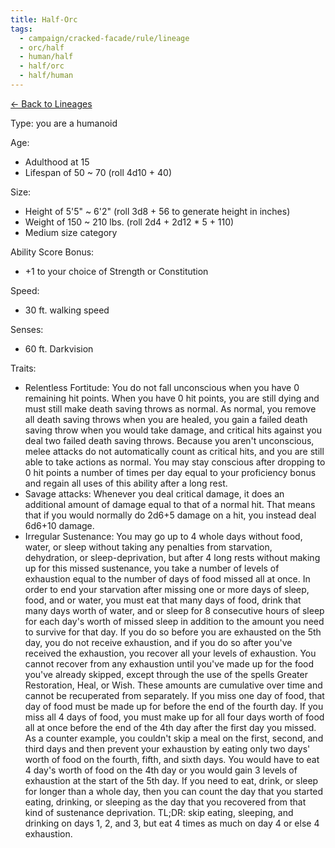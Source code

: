 ```yaml
---
title: Half-Orc
tags:
  - campaign/cracked-facade/rule/lineage
  - orc/half
  - human/half
  - half/orc
  - half/human
---
```


[<- Back to Lineages](index.md)

Type: you are a humanoid

Age:

- Adulthood at 15
- Lifespan of 50 ~ 70 (roll 4d10 + 40)

Size:

- Height of 5'5" ~ 6'2" (roll 3d8 + 56 to generate height in inches)
- Weight of 150 ~ 210 lbs. (roll 2d4 + 2d12 * 5 + 110)
- Medium size category

Ability Score Bonus:

- +1 to your choice of Strength or Constitution

Speed:

- 30 ft. walking speed

Senses:

- 60 ft. Darkvision

Traits:

- Relentless Fortitude: You do not fall unconscious when you have 0 remaining hit points. When you have 0 hit points, you are still dying and must still make death saving throws as normal. As normal, you remove all death saving throws when you are healed, you gain a failed death saving throw when you would take damage, and critical hits against you deal two failed death saving throws. Because you aren't unconscious, melee attacks do not automatically count as critical hits, and you are still able to take actions as normal. You may stay conscious after dropping to 0 hit points a number of times per day equal to your proficiency bonus and regain all uses of this ability after a long rest.
- Savage attacks: Whenever you deal critical damage, it does an additional amount of damage equal to that of a normal hit. That means that if you would normally do 2d6+5 damage on a hit, you instead deal 6d6+10 damage.
- Irregular Sustenance: You may go up to 4 whole days without food, water, or sleep without taking any penalties from starvation, dehydration, or sleep-deprivation, but after 4 long rests without making up for this missed sustenance, you take a number of levels of exhaustion equal to the number of days of food missed all at once. In order to end your starvation after missing one or more days of sleep, food, and or water, you must eat that many days of food, drink that many days worth of water, and or sleep for 8 consecutive hours of sleep for each day's worth of missed sleep in addition to the amount you need to survive for that day. If you do so before you are exhausted on the 5th day, you do not receive exhaustion, and if you do so after you've received the exhaustion, you recover all your levels of exhaustion. You cannot recover from any exhaustion until you've made up for the food you've already skipped, except through the use of the spells Greater Restoration, Heal, or Wish. These amounts are cumulative over time and cannot be recuperated from separately. If you miss one day of food, that day of food must be made up for before the end of the fourth day. If you miss all 4 days of food, you must make up for all four days worth of food all at once before the end of the 4th day after the first day you missed. As a counter example, you couldn't skip a meal on the first, second, and third days and then prevent your exhaustion by eating only two days' worth of food on the fourth, fifth, and sixth days. You would have to eat 4 day's worth of food on the 4th day or you would gain 3 levels of exhaustion at the start of the 5th day. If you need to eat, drink, or sleep for longer than a whole day, then you can count the day that you started eating, drinking, or sleeping as the day that you recovered from that kind of sustenance deprivation. TL;DR: skip eating, sleeping, and drinking on days 1, 2, and 3, but eat 4 times as much on day 4 or else 4 exhaustion.
